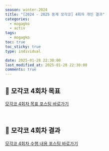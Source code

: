 ```yaml
---
season: winter-2024
title: "[2024 - 2025 동계 모각코] 4회차 개인 결과"
categories:
  - mogagko
  - activ
tags:
  - mogagko
toc: true
toc_sticky: true
type: individual

date: 2025-01-28 22:30:00
last_modified_at: 2025-01-28 22:30:00
comments: true
---
```

## 📍 모각코 4회차 목표
[모각코 4회차 목표 포스팅 바로가기](https://clr4takeoff.github.io/mogagko/activ/2425-%EB%8F%99%EA%B3%84-%EB%AA%A8%EA%B0%81%EC%BD%94-4%ED%9A%8C%EC%B0%A8-%EB%AA%A9%ED%91%9C/)

<br>

## 📍 모각코 4회차 결과
[모각코 4회차 수행 내용 포스팅 바로가기](https://clr4takeoff.github.io/projects/Flutter-app-icon,-splash-screen,-app-name-%EB%B3%80%EA%B2%BD%ED%95%98%EA%B8%B0/)

<br>
